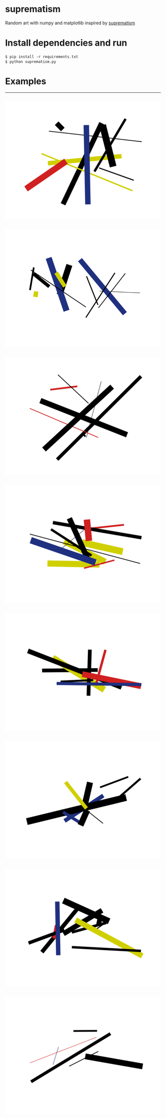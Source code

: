# suprematism

Random art with numpy and matplotlib inspired by [suprematism](https://en.wikipedia.org/wiki/Suprematism)

# Install dependencies and run

```
$ pip install -r requirements.txt
$ python suprematism.py
```

# Examples
---
![figure_0](/examples/figure_0.png)
---
![figure_1](/examples/figure_1.png)
---
![figure_2](/examples/figure_2.png)
---
![figure_3](/examples/figure_3.png)
---
![figure_4](/examples/figure_4.png)
---
![figure_5](/examples/figure_5.png)
---
![figure_6](/examples/figure_6.png)
---
![figure_7](/examples/figure_7.png)
---